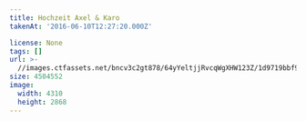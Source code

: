 ```yaml
---
title: Hochzeit Axel & Karo
takenAt: '2016-06-10T12:27:20.000Z'

license: None
tags: []
url: >-
  //images.ctfassets.net/bncv3c2gt878/64yYeltjjRvcqWgXHW123Z/1d9719bbf97ab95fa77353cdcc64adfe/hochzeit-axel--karo_27562379894_o
size: 4504552
image:
  width: 4310
  height: 2868
---
```


